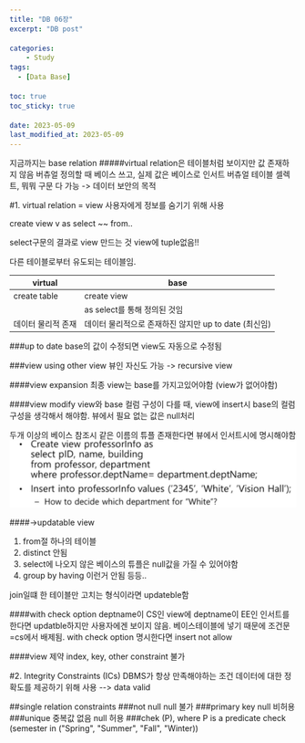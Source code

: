 ```yaml
---
title: "DB 06장"
excerpt: "DB post"

categories:
    - Study
tags:
  - [Data Base]

toc: true
toc_sticky: true
 
date: 2023-05-09
last_modified_at: 2023-05-09
---
```


지금까지는 base relation
#####virtual relation은 테이블처럼 보이지만 값 존재하지 않음
버츄얼 정의할 때 베이스 쓰고, 실제 값은 베이스로 인서트
버츄얼 테이블 셀렉트, 뭐뭐 구문 다 가능
-> 데이터 보안의 목적

#1. virtual relation = view
사용자에게 정보를 숨기기 위해 사용

create view v as
select ~~ from..

select구문의 결과로 view 만드는 것
view에 tuple없음!!

다른 테이블로부터 유도되는 테이블임.

virtual | base
---|---
create table | create view
||as select를 통해 정의된 것임
데이터 물리적 존재|데이터 물리적으로 존재하진 않지만 up to date (최신임)

###up to date
base의 값이 수정되면 view도 자동으로 수정됨

###view using other view
뷰인 자신도 가능 -> recursive view

####view expansion
최종 view는 base를 가지고있어야함 (view가 없어야함)

####view modify
view와 base 컬럼 구성이 다를 때, view에 insert시 base의 컬럼 구성을 생각해서 해야함.
뷰에서 필요 없는 값은 null처리

두개 이상의 베이스 참조시 같은 이름의 튜플 존재한다면 뷰에서 인서트시에 명시해야함
![d](../assets/images/DB0601.png)

####->updatable view
1. from절 하나의 테이블
2. distinct 안됨
3. select에 나오지 않은 베이스의 튜플은 null값을 가질 수 있어야함
4. group by having 이런거 안됨
등등..

join일떄 한 테이블만 고치는 형식이라면 updateble함

####with check option
deptname이 CS인 view에 deptname이 EE인 인서트를 한다면 updatble하지만 사용자에겐 보이지 않음. 베이스테이블에 넣기 때문에 조건문=cs에서 배제됨.
with check option 명시한다면 insert not allow

####view 제약
index, key, other constraint 불가

#2. Integrity Constraints (ICs)
DBMS가 항상 만족해야하는 조건
데이터에 대한 정확도를 제공하기 위해 사용
--> data valid

##single relation constraints
###not null
null 불가
###primary key
null 비허용
###unique
중복값 없음
null 허용
###chek (P), where P is a predicate
check (semester in ("Spring", "Summer", "Fall", "Winter))